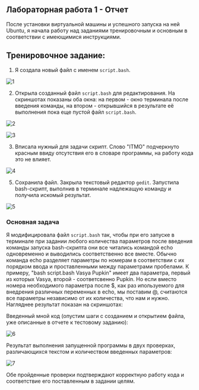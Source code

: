 ## Лабораторная работа 1 - Отчет 

После установки виртуальной машины и успешного запуска на ней Ubuntu, я начала работу над заданиями тренировочным и основным в соответствии с имеющимися инструкциями.

## Тренировочное задание:

1. Я создала новый файл с именем `script.bash`.

![1](https://github.com/user-attachments/assets/63fdcb51-db98-4b2b-8031-dfd308f052a9)

2. Открыла созданный файл `script.bash` для редактирования. На скриншотах показаны оба окна: на первом - окно терминала после введения команды, на втором - открывшийся в результате её выполнения пока еще пустой файл `script.bash`.
    
![2](https://github.com/user-attachments/assets/8c3112c6-7fcb-479c-b7ba-994de03f1058)

![3](https://github.com/user-attachments/assets/df759fbf-ce0a-4d99-9eb7-e60ddf7c4c4b)

3. Вписала нужный для задачи скрипт. Слово "ITMO" подчеркнуто красным ввиду отсутствия его в словаре программы, на работу кода это не влияет.
   
![4](https://github.com/user-attachments/assets/9428b1cb-c897-4f68-9c32-de3f6300a10e)

5. Сохранила файл. Закрыла текстовый редактор `gedit`. Запустила bash-скрипт, выполнив в терминале надлежащую команду и получила искомый результат.

![5](https://github.com/user-attachments/assets/636978a9-ea54-4d19-8aeb-e5d9495ad330)

### Основная задача

Я модифицировала файл `script.bash` так, чтобы при его запуске в терминале при задании любого количества параметров после введения команды запуска bash-скрипта они все читались командой echo одновременно и выводились соответственно все вместе. Обычно команда echo разделяет параметры по номерам в соответствии с их порядком ввода и проставленными между параметрами пробелами. К примеру, "bash script.bash Vasya Pupkin" имеет два параметра, первый из которых Vasya, второй - соответсвенно Pupkin. Но если вместо номера необходимого параметра после $, как раз ипользуемого для внедрения различных переменных в echo, мы поставим @, считаются все параметры независимо от их количества, что нам и нужно. Нагляднее результат показан на скриншотах:

Введенный мной код (опустим шаги с созданием и открытием файла, уже описанные в отчете к тестовому заданию):

![6](https://github.com/user-attachments/assets/b04b5eac-39c8-4c22-8aef-a9dd564584c3)

Результат выполнения запущенной программы в двух проверках, различающихся текстом и количеством введенных параметров:

![7](https://github.com/user-attachments/assets/7189c1f1-e5d6-4a65-be83-710ccd645ba1)

Обе пройденные проверки подтверждают корректную работу кода и соответствие его поставленным в задании целям.

